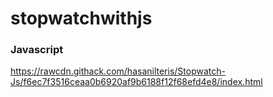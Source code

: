 # stopwatchwithjs

###  Javascript


https://rawcdn.githack.com/hasanilteris/Stopwatch-Js/f6ec7f3516ceaa0b6920af9b6188f12f68efd4e8/index.html
